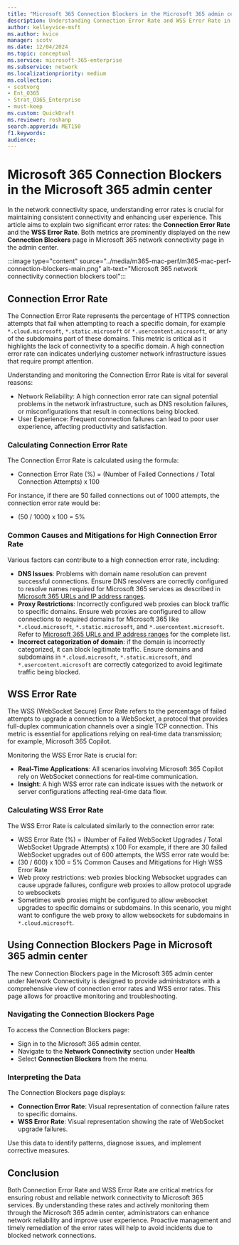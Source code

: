 ```yaml
---  
title: "Microsoft 365 Connection Blockers in the Microsoft 365 admin center"  
description: Understanding Connection Error Rate and WSS Error Rate in Microsoft 365 Network Connectivity
author: kelleyvice-msft
ms.author: kvice  
manager: scotv
ms.date: 12/04/2024  
ms.topic: conceptual
ms.service: microsoft-365-enterprise  
ms.subservice: network  
ms.localizationpriority: medium
ms.collection:
- scotvorg
- Ent_O365
- Strat_O365_Enterprise
- must-keep
ms.custom: QuickDraft
ms.reviewer: roshanp  
search.appverid: MET150  
f1.keywords: 
audience: 
---  
```


# Microsoft 365 Connection Blockers in the Microsoft 365 admin center

In the network connectivity space, understanding error rates is crucial for maintaining consistent connectivity and enhancing user experience. This article aims to explain two significant error rates: the **Connection Error Rate** and the **WSS Error Rate**. Both metrics are prominently displayed on the new **Connection Blockers** page in Microsoft 365 network connectivity page in the admin center.

:::image type="content" source="../media/m365-mac-perf/m365-mac-perf-connection-blockers-main.png" alt-text="Microsoft 365 network connectivity connection blockers tool":::
 
## Connection Error Rate

The Connection Error Rate represents the percentage of HTTPS connection attempts that fail when attempting to reach a specific domain, for example `*.cloud.microsoft`, `*.static.microsoft` or `*.usercontent.microsoft`, or any of the subdomains part of these domains. This metric is critical as it highlights the lack of connectivity to a specific domain. A high connection error rate can indicates underlying customer network infrastructure issues that require prompt attention.

Understanding and monitoring the Connection Error Rate is vital for several reasons:

- Network Reliability: A high connection error rate can signal potential problems in the network infrastructure, such as DNS resolution failures, or misconfigurations that result in connections being blocked.
- User Experience: Frequent connection failures can lead to poor user experience, affecting productivity and satisfaction.

### Calculating Connection Error Rate

The Connection Error Rate is calculated using the formula:

- Connection Error Rate (%) = (Number of Failed Connections / Total Connection Attempts) x 100

For instance, if there are 50 failed connections out of 1000 attempts, the connection error rate would be:

- (50 / 1000) x 100 = 5%

### Common Causes and Mitigations for High Connection Error Rate

Various factors can contribute to a high connection error rate, including:

- **DNS Issues**: Problems with domain name resolution can prevent successful connections. Ensure DNS resolvers are correctly configured to resolve names required for Microsoft 365 services as described in [Microsoft 365 URLs and IP address ranges](https://aka.ms/m365endpoints). 
- **Proxy Restrictions**: Incorrectly configured web proxies can block traffic to specific domains. Ensure web proxies are configured to allow connections to required domains for Microsoft 365 like `*.cloud.microsoft`, `*.static.microsoft`, and `*.usercontent.microsoft`. Refer to [Microsoft 365 URLs and IP address ranges](https://aka.ms/m365endpoints) for the complete list. 
- **Incorrect categorization of domain**: if the domain is incorrectly categorized, it can block legitimate traffic. Ensure domains and subdomains in `*.cloud.microsoft`, `*.static.microsoft`, and `*.usercontent.microsoft` are correctly categorized to avoid legitimate traffic being blocked.

## WSS Error Rate

The WSS (WebSocket Secure) Error Rate refers to the percentage of failed attempts to upgrade a connection to a WebSocket, a protocol that provides full-duplex communication channels over a single TCP connection. This metric is essential for applications relying on real-time data transmission; for example, Microsoft 365 Copilot. 

Monitoring the WSS Error Rate is crucial for:

- **Real-Time Applications**: All scenarios involving Microsoft 365 Copilot rely on WebSocket connections for real-time communication.
- **Insight**: A high WSS error rate can indicate issues with the network or server configurations affecting real-time data flow.

### Calculating WSS Error Rate

The WSS Error Rate is calculated similarly to the connection error rate:

- WSS Error Rate (%) = (Number of Failed WebSocket Upgrades / Total WebSocket Upgrade Attempts) x 100
For example, if there are 30 failed WebSocket upgrades out of 600 attempts, the WSS error rate would be:
- (30 / 600) x 100 = 5%
Common Causes and Mitigations for High WSS Error Rate
- Web proxy restrictions: web proxies blocking Websocket upgrades can cause upgrade failures, configure web proxies to allow protocol upgrade to websockets
- Sometimes web proxies might be configured to allow websocket upgrades to specific domains or subdomains. In this scenario, you might want to configure the web proxy to allow websockets for subdomains in `*.cloud.microsoft`.

## Using Connection Blockers Page in Microsoft 365 admin center

The new Connection Blockers page in the Microsoft 365 admin center under Network Connectivity is designed to provide administrators with a comprehensive view of connection error rates and WSS error rates. This page allows for proactive monitoring and troubleshooting.

### Navigating the Connection Blockers Page

To access the Connection Blockers page:

- Sign in to the Microsoft 365 admin center.
- Navigate to the **Network Connectivity** section under **Health**
- Select **Connection Blockers** from the menu.

### Interpreting the Data

The Connection Blockers page displays:

- **Connection Error Rate**: Visual representation of connection failure rates to specific domains.
- **WSS Error Rate**: Visual representation showing the rate of WebSocket upgrade failures.

Use this data to identify patterns, diagnose issues, and implement corrective measures.

## Conclusion

Both Connection Error Rate and WSS Error Rate are critical metrics for ensuring robust and reliable network connectivity to Microsoft 365 services. By understanding these rates and actively monitoring them through the Microsoft 365 admin center, administrators can enhance network reliability and improve user experience. Proactive management and timely remediation of the error rates will help to avoid incidents due to blocked network connections.
